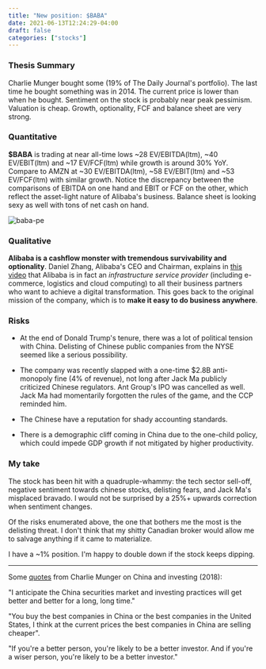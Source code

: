 ```yaml
---
title: "New position: $BABA"
date: 2021-06-13T12:24:29-04:00
draft: false
categories: ["stocks"]
---
```


### Thesis Summary

Charlie Munger bought some (19% of The Daily Journal's portfolio). The last time he bought something was in 2014. The current price is lower than when he bought. Sentiment on the stock is probably near peak pessimism. Valuation is cheap. Growth, optionality, FCF and balance sheet are very strong.

### Quantitative

**$BABA** is trading at near all-time lows ~28 EV/EBITDA(ltm), ~40 EV/EBIT(ltm) and ~17 EV/FCF(ltm) while growth is around 30% YoY. Compare to AMZN at ~30 EV/EBITDA(ltm), ~58 EV/EBIT(ltm) and ~53 EV/FCF(ltm) with similar growth. Notice the discrepancy between the comparisons of EBITDA on one hand and EBIT or FCF on the other, which reflect the asset-light nature of Alibaba's business. Balance sheet is looking sexy as well with tons of net cash on hand.

![baba-pe](/images/baba_pe.png)

### Qualitative

**Alibaba is a cashflow monster with tremendous survivability and optionality**. Daniel Zhang, Alibaba's CEO and Chairman, explains in [this video](https://www.youtube.com/watch?v=IGabqBY0qmo&t=638s) that Alibaba is in fact an _infrastructure service provider_ (including e-commerce, logistics and cloud computing) to all their business partners who want to achieve a digital transformation. This goes back to the original mission of the company, which is to **make it easy to do business anywhere**.

### Risks

- At the end of Donald Trump's tenure, there was a lot of political tension with China. Delisting of Chinese public companies from the NYSE seemed like a serious possibility. 

- The company was recently slapped with a one-time $2.8B anti-monopoly fine (4% of revenue), not long after Jack Ma publicly criticized Chinese regulators. Ant Group's IPO was cancelled as well. Jack Ma had momentarily forgotten the rules of the game, and the CCP reminded him. 

- The Chinese have a reputation for shady accounting standards. 

- There is a demographic cliff coming in China due to the one-child policy, which could impede GDP growth if not mitigated by higher productivity. 

### My take

The stock has been hit with a quadruple-whammy: the tech sector sell-off, negative sentiment towards chinese stocks, delisting fears, and Jack Ma's misplaced bravado. I would not be surprised by a 25%+ upwards correction when sentiment changes.

Of the risks enumerated above, the one that bothers me the most is the delisting threat. I don't think that my shitty Canadian broker would allow me to salvage anything if it came to materialize. 

I have a ~1% position. I'm happy to double down if the stock keeps dipping.

---

Some [quotes](https://www.youtube.com/watch?v=mRXS7tByziI) from Charlie Munger on China and investing (2018):

"I anticipate the China securities market and investing practices will get better and better for a long, long time."

"You buy the best companies in China or the best companies in the United States, I think at the current prices the best companies in China are selling cheaper".

"If you're a better person, you're likely to be a better investor. And if you're a wiser person, you're likely to be a better investor."